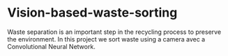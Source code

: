# Vision-based-waste-sorting
Waste separation is an important step in the recycling process to preserve the environment.
In this project we sort waste using a camera avec a Convolutional Neural Network.
